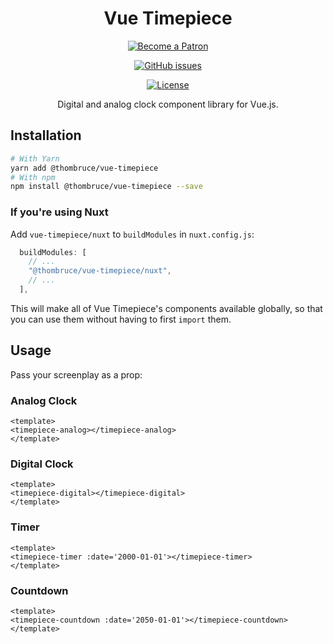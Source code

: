 <h1 id="vue-timepiece" align="center">Vue Timepiece</h1>

<p align="center"><a href="https://www.patreon.com/thombruce"><img src="https://c5.patreon.com/external/logo/become_a_patron_button.png" alt="Become a Patron"></a></p>

<p align="center"><a href="https://github.com/thombruce/vue-timepiece/issues"><img src="https://img.shields.io/github/issues-raw/thombruce/vue-timepiece?logo=github" alt="GitHub issues"></a></p>

<p align="center"><a href="LICENSE"><img src="https://img.shields.io/badge/license-MIT-green.svg" alt="License"></a></p>

<p align="center">Digital and analog clock component library for Vue.js.</p>

## Installation

```sh
# With Yarn
yarn add @thombruce/vue-timepiece
# With npm
npm install @thombruce/vue-timepiece --save
```

### If you're using Nuxt

Add `vue-timepiece/nuxt` to `buildModules` in `nuxt.config.js`:

```js
  buildModules: [
    // ...
    "@thombruce/vue-timepiece/nuxt",
    // ...
  ],
```

This will make all of Vue Timepiece's components available globally, so that you can use them without having to first `import` them.

## Usage

Pass your screenplay as a prop:

### Analog Clock

```vue
<template>
<timepiece-analog></timepiece-analog>
</template>
```

### Digital Clock

```vue
<template>
<timepiece-digital></timepiece-digital>
</template>
```

### Timer

```vue
<template>
<timepiece-timer :date='2000-01-01'></timepiece-timer>
</template>
```

### Countdown

```vue
<template>
<timepiece-countdown :date='2050-01-01'></timepiece-countdown>
</template>
```
